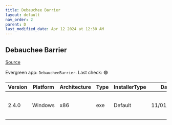 ```yaml
---
title: Debauchee Barrier
layout: default
nav_order: 2
parent: D
last_modified_date: Apr 12 2024 at 12:30 AM
---
```


## Debauchee Barrier

[Source](https://github.com/debauchee/barrier)

Evergreen app: `DebaucheeBarrier`. Last check: 🟢

| Version | Platform | Architecture | Type | InstallerType | Date       | Size    | URI                                                                                                                                                                                          |
| ------- | -------- | ------------ | ---- | ------------- | ---------- | ------- | -------------------------------------------------------------------------------------------------------------------------------------------------------------------------------------------- |
| 2.4.0   | Windows  | x86          | exe  | Default       | 11/01/2021 | 9279404 | [https://github.com/debauchee/barrier/releases/download/v2.4.0/BarrierSetup-2.4.0-release.exe](https://github.com/debauchee/barrier/releases/download/v2.4.0/BarrierSetup-2.4.0-release.exe) |
